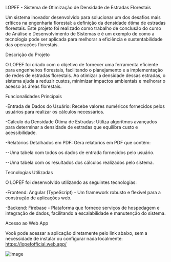 LOPEF - Sistema de Otimização de Densidade de Estradas Florestais

Um sistema inovador desenvolvido para solucionar um dos desafios mais críticos na engenharia florestal: a definição da densidade ótima de estradas florestais. Este projeto foi realizado como trabalho de conclusão do curso de Análise e Desenvolvimento de Sistemas e é um exemplo de como a tecnologia pode ser aplicada para melhorar a eficiência e sustentabilidade das operações florestais.

Descrição do Projeto

O LOPEF foi criado com o objetivo de fornecer uma ferramenta eficiente para engenheiros florestais, facilitando o planejamento e a implementação de redes de estradas florestais. Ao otimizar a densidade dessas estradas, o sistema ajuda a reduzir custos, minimizar impactos ambientais e melhorar o acesso às áreas florestais.

Funcionalidades Principais

-Entrada de Dados do Usuário: Recebe valores numéricos fornecidos pelos usuários para realizar os cálculos necessários.

-Cálculo da Densidade Ótima de Estradas: Utiliza algoritmos avançados para determinar a densidade de estradas que equilibra custo e acessibilidade.

-Relatórios Detalhados em PDF: Gera relatórios em PDF que contêm:

--Uma tabela com todos os dados de entrada fornecidos pelo usuário.

--Uma tabela com os resultados dos cálculos realizados pelo sistema.

Tecnologias Utilizadas

O LOPEF foi desenvolvido utilizando as seguintes tecnologias:

-Frontend: Angular (TypeScript) - Um framework robusto e flexível para a construção de aplicações web.

-Backend: Firebase - Plataforma que fornece serviços de hospedagem e integração de dados, facilitando a escalabilidade e manutenção do sistema.

Acesso ao Web App

Você pode acessar a aplicação diretamente pelo link abaixo, sem a necessidade de instalar ou configurar nada localmente:
https://lopefofficial.web.app/

![image](https://github.com/Maduhsamp/Conclusion-LOPEF/assets/129332376/56b965ce-a67f-44c4-8bc4-c47bd6f4e095)

